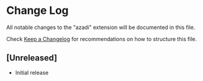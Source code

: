# Change Log

All notable changes to the "azadi" extension will be documented in this file.

Check [Keep a Changelog](http://keepachangelog.com/) for recommendations on how to structure this file.

## [Unreleased]

- Initial release
